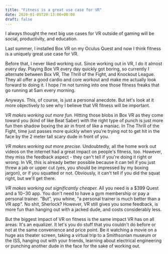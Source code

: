 ```yaml
---
title: "Fitness is a great use case for VR"
date: 2020-01-05T20:13:00+00:00
draft: false
---
```


I always thought the next big use cases for VR outside of gaming will be social, productivity, and education.

Last summer, I installed Box VR on my Oculus Quest and now I think fitness is a uniquely great use case for VR.

Before that, I never liked working out. Since working out in VR, I do it almost every day. Playing Box VR every day quickly got boring, so currently I alternate between Box VR, The Thrill of the Fight, and Knockout League. They all offer a good cardio and core workout and make me actually look forward to doing it. I hope I'm not turning into one those fitness freaks that go running at 5am every morning.

Anyways. This, of course, is just a personal anecdote. But let's look at it more objectively to see why I believe that VR fitness will be important.

_VR makes working out more fun._ Hitting those blobs in Box VR as they come toward you (kind of like Beat Saber) with the right type of punch is just more fun then shadow boxing the air in front of like a maniac. In The Thrill of the Fight, time just passes more quickly when you're trying not to get hit in the face by the 2 meter tall scary dude in front of you.

_VR makes working out more precise._ Undoubtedly, all the home work out videos on the internet had a great impact on people's fitness, too. However, they miss the feedback aspect - they can't tell if you're doing it right or wrong. In VR, this is already better possible because it can tell if you just threw a jab or upper cut (yes, you should be impressed by my boxing jargon), or if you squatted or not. Obviously, it can't tell if you did the squat right, but we'll get there.

_VR makes working out significantly cheaper._ All you need is a $399 Quest and a $10-$30 app. You don't need to have a gym membership or pay a personal trainer. "But", you whine, "a personal trainer is much better than a VR app". No shit, Sherlock? However, VR still gives you some feedback, is more fun than hanging out with a jacked dude, and costs considerably less.

But the biggest impact of VR on fitness is the same impact VR has on all areas: It's an equalizer. It let's you do stuff that you couldn't do before or not at the same convenience and price point. Be it watching a movie on a huge ass theater screen, taking a virtual trip to a Smithsonian museum or the ISS, hanging out with your friends, learning about electrical engineering or punching another dude in the face for the sake of working out.